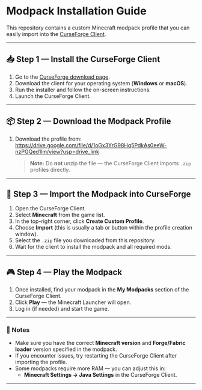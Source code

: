 # Modpack Installation Guide

This repository contains a custom Minecraft modpack profile that you can easily import into the [CurseForge Client](https://www.curseforge.com/download/app).

---

## 📥 Step 1 — Install the CurseForge Client
1. Go to the [CurseForge download page](https://www.curseforge.com/download/app).
2. Download the client for your operating system (**Windows** or **macOS**).
3. Run the installer and follow the on-screen instructions.
4. Launch the CurseForge Client.

---

## 📦 Step 2 — Download the Modpack Profile
1. Download the profile from: https://drive.google.com/file/d/1oGx3YrG98Hq5PdkAs0eeW-nzPGQed1lm/view?usp=drive_link  
   > **Note:** Do **not** unzip the file — the CurseForge Client imports `.zip` profiles directly.

---

## 🚀 Step 3 — Import the Modpack into CurseForge
1. Open the CurseForge Client.
2. Select **Minecraft** from the game list.
3. In the top-right corner, click **Create Custom Profile**.
4. Choose **Import** (this is usually a tab or button within the profile creation window).
5. Select the `.zip` file you downloaded from this repository.
6. Wait for the client to install the modpack and all required mods.

---

## 🎮 Step 4 — Play the Modpack
1. Once installed, find your modpack in the **My Modpacks** section of the CurseForge Client.
2. Click **Play** — the Minecraft Launcher will open.
3. Log in (if needed) and start the game.

---

### 📝 Notes
- Make sure you have the correct **Minecraft version** and **Forge/Fabric loader** version specified in the modpack.
- If you encounter issues, try restarting the CurseForge Client after importing the profile.
- Some modpacks require more RAM — you can adjust this in:
  - **Minecraft Settings → Java Settings** in the CurseForge Client.

---
